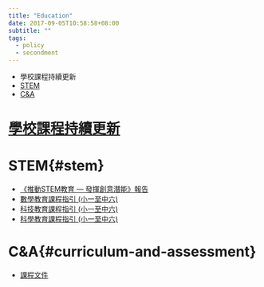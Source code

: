 ```yaml
---
title: "Education"
date: 2017-09-05T10:58:58+08:00
subtitle: ""
tags:
  - policy
  - secondment
---
```


<!-- MarkdownTOC -->

- 學校課程持續更新
- [STEM](#stem)
- [C&A](#curriculum-and-assessment)

<!-- /MarkdownTOC -->


# [學校課程持續更新](http://www.edb.gov.hk/tc/curriculum-development/renewal/guides.html)


# STEM{#stem}
- [《推動STEM教育 — 發揮創意潛能》報告](http://www.edb.gov.hk/attachment/tc/curriculum-development/renewal/STEM_Education_Report_Chi_20170303.pdf)
- [數學教育課程指引 (小一至中六)](http://www.edb.gov.hk/attachment/en/curriculum-development/renewal/ME/ME_KLACG_eng_draft_2017_04.pdf)
- [科技教育課程指引 (小一至中六)](http://www.edb.gov.hk/attachment/en/curriculum-development/renewal/TE/TE_KLACG_eng_draft_2017_05.pdf)
- [科學教育課程指引 (小一至中六)](http://www.edb.gov.hk/attachment/en/curriculum-development/renewal/SE/SE_KLACG_eng_draft_2017_05.pdf)


# C&A{#curriculum-and-assessment}
- [課程文件](http://www.edb.gov.hk/tc/curriculum-development/kla/ma/curr/index2.html)
